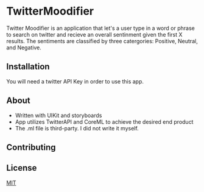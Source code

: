 # TwitterMoodifier

Twitter Moodifier is an application that let's a user type in a word or phrase to search on twitter and recieve an overall sentinment given the first X results. The sentiments are classified by three catergories: Positive, Neutral, and Negative.

## Installation

You will need a twitter API Key in order to use this app.

## About
- Written with UIKit and storyboards
- App utilizes TwitterAPI and CoreML to achieve the desired end product
- The .ml file is third-party. I did not write it myself.

## Contributing

## License
[MIT](https://choosealicense.com/licenses/mit/)
